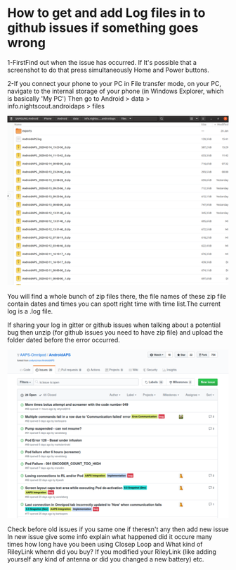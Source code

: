 # How to get and add Log files in to github issues if something goes wrong

1-FirstFind out when the issue has occurred. If It's possible that a screenshot to do that press simultaneously Home and Power buttons.

2-If you connect your phone to your PC in File transfer mode, on your PC, navigate to the internal storage of your phone (in Windows Explorer, which is basically 'My PC')
Then go to Android > data > info.nightscout.androidaps > files

![Image description](https://raw.githubusercontent.com/whynot2018/AAPS-wiki/master/AAPS_LOGS.png) 

You will find a whole bunch of zip files there, the file names of these zip file contain dates and times you can spott right time with time list.The current log is a .log file.

If sharing your log in gitter or github issues when talking about a potential bug then unzip (for github issues you need to have zip file) and upload the folder dated before the error occurred.

![Image description](https://raw.githubusercontent.com/whynot2018/AAPS-wiki/master/issues.png) 

Check before old issues if you same one if theresn't any then add new issue
In new issue give some info explain what happened did it occure many times how long have you been using Closep Loop and What kind of RileyLink whenn did you buy? If you modified your RileyLink (like adding yourself any kind of antenna or did you changed a new battery) etc.
